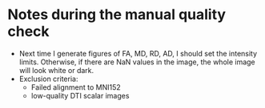 # Notes during the manual quality check

- Next time I generate figures of FA, MD, RD, AD, I should set the intensity limits. Otherwise, if there are NaN values in the image, the whole image will look white or dark.
- Exclusion criteria:
    - Failed alignment to MNI152
    - low-quality DTI scalar images